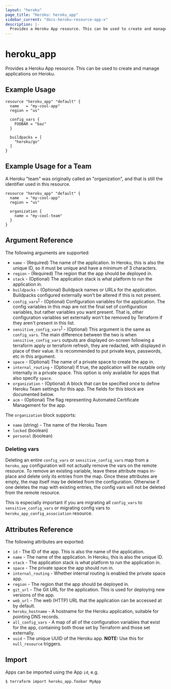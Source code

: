 ```yaml
---
layout: "heroku"
page_title: "Heroku: heroku_app"
sidebar_current: "docs-heroku-resource-app-x"
description: |-
  Provides a Heroku App resource. This can be used to create and manage applications on Heroku.
---
```


# heroku\_app

Provides a Heroku App resource. This can be used to
create and manage applications on Heroku.

## Example Usage

```hcl
resource "heroku_app" "default" {
  name   = "my-cool-app"
  region = "us"

  config_vars {
    FOOBAR = "baz"
  }

  buildpacks = [
    "heroku/go"
  ]
}
```

## Example Usage for a Team

A Heroku "team" was originally called an "organization", and that is still 
the identifier used in this resource.

```hcl
resource "heroku_app" "default" {
  name   = "my-cool-app"
  region = "us"

  organization {
    name = "my-cool-team"
  }
}
```

## Argument Reference

The following arguments are supported:

* `name` - (Required) The name of the application. In Heroku, this is also the
   unique ID, so it must be unique and have a minimum of 3 characters.
* `region` - (Required) The region that the app should be deployed in.
* `stack` - (Optional) The application stack is what platform to run the application
   in.
* `buildpacks` - (Optional) Buildpack names or URLs for the application.
     Buildpacks configured externally won't be altered if this is not present.
* `config_vars`<sup>[1](#deleting-vars)</sup> - (Optional) Configuration variables for the application.
     The config variables in this map are not the final set of configuration
     variables, but rather variables you want present. That is, other
     configuration variables set externally won't be removed by Terraform
     if they aren't present in this list.
* `sensitive_config_vars`<sup>[1](#deleting-vars)</sup> - (Optional) This argument is the same as `config_vars`.
     The main difference between the two is when `sensitive_config_vars` outputs
     are displayed on-screen following a terraform apply or terraform refresh,
     they are redacted, with <sensitive> displayed in place of their value.
     It is recommended to put private keys, passwords, etc in this argument.
* `space` - (Optional) The name of a private space to create the app in.
* `internal_routing` - (Optional) If true, the application will be routable
  only internally in a private space. This option is only available for apps
  that also specify `space`.
* `organization` - (Optional) A block that can be specified once to define
     Heroku Team settings for this app. The fields for this block are
     documented below.
* `acm` - (Optional) The flag representing Automated Certificate Management for the app.

The `organization` block supports:

* `name` (string) - The name of the Heroku Team
* `locked` (boolean)
* `personal` (boolean)

### Deleting vars

Deleting an entire `config_vars` or `sensitive_config_vars` map from a `heroku_app`
configuration will not actually remove the vars on the remote resource. To remove an existing variable,
leave these attribute maps in-place and delete only its entries from the map. Once these attributes are
empty, the map itself may be deleted from the configuration. Otherwise if one deletes the map with existing
entries, the config vars will not be deleted from the remote resource.

This is especially important if you are migrating all `config_vars` to `sensitive_config_vars` or migrating
config vars to `heroku_app_config_association` resource.

## Attributes Reference

The following attributes are exported:

* `id` - The ID of the app. This is also the name of the application.
* `name` - The name of the application. In Heroku, this is also the
   unique ID.
* `stack` - The application stack is what platform to run the application
   in.
* `space` - The private space the app should run in.
* `internal_routing` - Whether internal routing is enabled the private space
  app.
* `region` - The region that the app should be deployed in.
* `git_url` - The Git URL for the application. This is used for
   deploying new versions of the app.
* `web_url` - The web (HTTP) URL that the application can be accessed
   at by default.
* `heroku_hostname` - A hostname for the Heroku application, suitable
   for pointing DNS records.
* `all_config_vars` - A map of all of the configuration variables that
    exist for the app, containing both those set by Terraform and those
    set externally.
* `uuid` - The unique UUID of the Heroku app. **NOTE:** Use this for `null_resource` triggers.

## Import

Apps can be imported using the App `id`, e.g.

```
$ terraform import heroku_app.foobar MyApp
```
